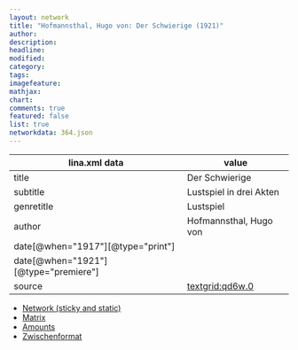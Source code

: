 ```yaml
---
layout: network
title: "Hofmannsthal, Hugo von: Der Schwierige (1921)"
author:
description:
headline:
modified:
category:
tags:
imagefeature: 
mathjax: 
chart: 
comments: true
featured: false
list: true
networkdata: 364.json
---
```

lina.xml data  | value
------------- | -------------
title|Der Schwierige
subtitle|Lustspiel in drei Akten
genretitle|Lustspiel
author|Hofmannsthal, Hugo von
date[@when="1917"][@type="print"]|
date[@when="1921"][@type="premiere"]|
source|[textgrid:qd6w.0](https://textgridlab.org/1.0/tgcrud-public/rest/textgrid:qd6w.0/data)



* [Network (sticky and static)](/network364)
* [Matrix](/matrix364)
* [Amounts](/amount364)
* [Zwischenformat](/lina364 )
